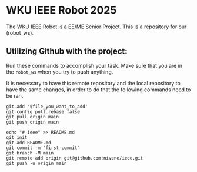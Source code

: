 # WKU IEEE Robot 2025
The WKU IEEE Robot is a EE/ME Senior Project. This is a repository for our (robot_ws). 
## Utilizing Github with the project:
Run these commands to accomplish your task. Make sure that you are in the `robot_ws` when you try to push anything. 

It is necessary to have this remote repository and the local repository to have the same changes, in order to do that the following commands need to be ran.


    git add '$file_you_want_to_add'
    git config pull.rebase false
    git pull origin main
    git push origin main

    echo "# ieee" >> README.md
    git init
    git add README.md
    git commit -m "first commit"
    git branch -M main
    git remote add origin git@github.com:nivene/ieee.git
    git push -u origin main


